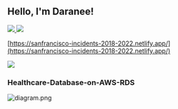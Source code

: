 <h2> Hello, I'm Daranee! </h2> 

<a href= "https://www.linkedin.com/in/daraneeS/" target="_blank">
  <img src="https://img.shields.io/badge/-LinkedIn-0077B5?style=flat&logo=Linkedin&logoColor=white"/>
</a> 
<a href= "mailto:daraneecsrx@gmail.com">
  <img src="https://img.shields.io/badge/-Gmail-c14438?style=flat&logo=Gmail&logoColor=white"/>
</a>

[https://sanfrancisco-incidents-2018-2022.netlify.app/](https://sanfrancisco-incidents-2018-2022.netlify.app/)

![](sf_map.gif)


<h3> Healthcare-Database-on-AWS-RDS  </h3>

![diagram.png](https://github.com/daraneeS/diagram.png)
